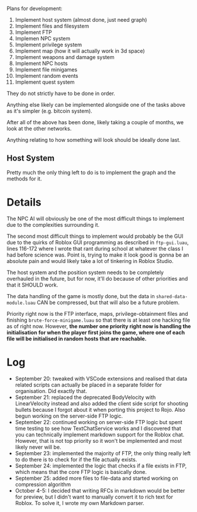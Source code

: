 Plans for development:
1. Implement host system (almost done, just need graph)
2. Implement files and filesystem
3. Implement FTP
4. Implemen NPC system
5. Implement privilege system
6. Implement map (how it will actually work in 3d space)
7. Implement weapons and damage system
8. Implement NPC hosts
9. Implement file minigames
10. Implement random events
11. Implement quest system

They do not strictly have to be done in order.

Anything else likely can be implemented alongside one of the tasks above as it's simpler (e.g. bitcoin system).

After all of the above has been done, likely taking a couple of months, we look at the other networks.

Anything relating to how something will look should be ideally done last.

## Host System
Pretty much the only thing left to do is to implement the graph and the methods for it.

# Details
The NPC AI will obviously be one of the most difficult things to implement due to the complexities surrounding it.

The second most difficult things to implement would probably be the GUI due to the quirks of Roblox GUI programming
as described in `ftp-gui.luau`, lines 116-172 where I wrote that rant during school at whatever the class I had before
science was. Point is, trying to make it look good is gonna be an absolute pain and would likely take a lot of tinkering
in Roblox Studio.

The host system and the position system needs to be completely overhauled in the future, but for now, it'll do because
of other priorities and that it SHOULD work.

The data handling of the game is mostly done, but the data in `shared-data-module.luau` CAN be compressed, but that will
also be a future problem.

Priority right now is the FTP interface, maps, privilege-obtainment files and finishing `brute-force-minigame.luau` so that
there is at least one hacking file as of right now. However, __the number one priority right now is handling the initialisation__
__for when the player first joins the game, where one of each file will be initialised in random hosts that are reachable.__

# Log
- September 20: tweaked with VSCode extensions and realised that data related scripts can actually be placed in a separate
folder for organisation. Did exactly that.
- September 21: replaced the deprecated BodyVelocity with LinearVelocity instead and also added the client side script for
shooting bullets because I forgot about it when porting this project to Rojo. Also begun working on the server-side FTP logic.
- September 22: continued working on server-side FTP logic but spent time testing to see how TextChatService works and I discovered
that you can technically implement markdown support for the Roblox chat. However, that is not top priority so it won't be implemented
and most likely never will be.
- September 23: implemented the majority of FTP, the only thing really left to do there is to check for if the file actually
exists.
- September 24: implemented the logic that checks if a file exists in FTP, which means that the core FTP logic is basically done.
- September 25: added more files to file-data and started working on compression algorithm
- October 4-5: I decided that writing RFCs in markdown would be better for preview, but I didn't want to manually convert it to rich text for Roblox. To solve it, I wrote my own Markdown parser.